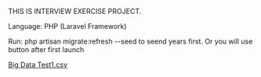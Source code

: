 THIS IS INTERVIEW EXERCISE PROJECT.

Language: PHP (Laravel Framework)

Run:   php artisan migrate:refresh --seed to seend years first. Or you will use button after first launch 

[Big Data Test1.csv](https://github.com/ALLY-MAFTAH/life-expectancy/files/9131998/Big.Data.Test1.csv)
